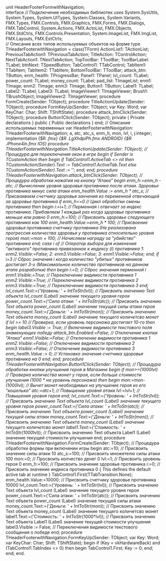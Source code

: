 unit HeaderFooterFormwithNavigation;  
interface
// Подключение необходимых библиотек
uses
  System.SysUtils, System.Types, System.UITypes, System.Classes, System.Variants,
  FMX.Types, FMX.Controls, FMX.Graphics, FMX.Forms, FMX.Dialogs, FMX.TabControl, System.Actions, FMX.ActnList,
  FMX.Objects, FMX.StdCtrls, FMX.Controls.Presentation, System.ImageList,
  FMX.ImgList, FMX.Layouts, FMX.ExtCtrls;     
// Описание всех типов используемых объектов на форме
type
  THeaderFooterwithNavigation = class(TForm)
    ActionList1: TActionList;
    PreviousTabAction1: TPreviousTabAction;
    TitleAction: TControlAction;
    NextTabAction1: TNextTabAction;
    TopToolBar: TToolBar;
    ToolBarLabel: TLabel;
    btnNext: TSpeedButton;
    TabControl1: TTabControl;
    TabItem1: TTabItem;
    TabItem2: TTabItem;
    BottomToolBar: TToolBar;
    attack_btn: TButton;
    enm_health: TProgressBar;
    Panel1: TPanel;
    lvl_count: TLabel;
    power_count: TLabel;
    money_count: TLabel;
    pad_list: TImageList;
    enm1: TImage;
    enm2: TImage;
    enm3: TImage;
    Button1: TButton;
    Label1: TLabel;
    Label2: TLabel;
    Label3: TLabel;
    ImageViewer1: TImageViewer;
    Brush1: TBrushObject;
    ImageViewer2: TImageViewer;
    procedure FormCreate(Sender: TObject);
    procedure TitleActionUpdate(Sender: TObject);
    procedure FormKeyUp(Sender: TObject; var Key: Word; var KeyChar: Char; Shift: TShiftState);
    procedure attack_btnClick(Sender: TObject);
    procedure Button1Click(Sender: TObject);
  private
    { Private declarations }
  public
    { Public declarations }
  end;
// Описание используемых переменных 
var
  HeaderFooterwithNavigation: THeaderFooterwithNavigation;
  a, atc, atc_s, enm_h, mon, lvl, i, j:integer;
implementation
{$R *.fmx}
{$R *.LgXhdpiPh.fmx ANDROID}
{$R *.iPhone4in.fmx IOS}
procedure THeaderFooterwithNavigation.TitleActionUpdate(Sender: TObject); // Процедура для переключения окон в игре
begin
  if Sender is TCustomAction then
  begin
    if TabControl1.ActiveTab <> nil then
      TCustomAction(Sender).Text := TabControl1.ActiveTab.Text
    else
      TCustomAction(Sender).Text := '';
  end;
end;
procedure THeaderFooterwithNavigation.attack_btnClick(Sender: TObject); // Процедура обработки нажатия на кнопку "Атака"
begin
  enm_h:=enm_h - atc; // Вычисление уровня здоровья противника после атаки. Здоровье противника минус сила атаки
  enm_health.Value := enm_h * atc_s; // Присваиваем счетчику здоровья занчения из переменной отвечающей за здоровье противника
  if enm_h<=0 // Цикл обработки смены противника
    then
      begin
        i:=i+1; // Перменная i отвечает за индекс противника. Прибавляем 1 каждый раз когда здоровье противника меньше или равно 0
        enm_h:=100; // Присвоить здоровье следующего противника как 100
        enm_health.Value:=enm_h * 100; // Присвоение здоровья противника счетчику противника (Не реализована прогрессия количества здоровья у противника относительно уровня героя)
        mon:=mon + 100; // Начисляем награду за "убийство" противника
      end;
  case i of // Оператор выбора для изменения "активного" противника привязанное к индексу (i) противника
   1: enm2.Visible:=False;
   2: enm3.Visible:=False;
   3: enm1.Visible:=False;
  end;
  if i=3 // Сброс значения i когда количество "убитых" противников достигает 3-х (Максимальное количество противников на данном этапе разработки)
    then
      begin
        i:=0; // Сброс значения перменной i
        enm1.Visible:=True; // Переключение видимости противника 1
        enm2.Visible:=True; // Переключение видимости противника 2
        enm3.Visible:=True; // Переключение видимости противника 3
      end;
  lvl_count.Text:=('Уровень: ' + IntToStr(lvl)); // Присвоить значению Text объекта lvl_count (Label) значение текущего уровня героя
  power_count.Text:=('Сила атаки: ' + IntToStr(atc)); // Присвоить значению Text объекта power_count (Label) значение текущей силы атаки героя
  money_count.Text:=('Деньги: ' + IntToStr(mon)); // Присвоить значению Text объекта money_count (Label) значение текущего количетсво монет
  if lvl >= 10 // Проверка, если уровень персонажа достигает 10-го
    then
      begin
        label3.Visible := True; // Включение видимости текстового поля знаменующее победу
        attack_btn.Enabled:=False; // Отключение кнопки "Атака"
        enm1.Visible:=False; // Отключение видимости противника 1
        enm2.Visible:=False; // Отключение видимости противника 2
        enm3.Visible:=False; // Отключение видимости противника 3
        enm_health.Value := 0; // Установка значения счетчика здоровья противника на 0
      end;
end;
procedure THeaderFooterwithNavigation.Button1Click(Sender: TObject); // Процедура обработки кнопки улучшения героя в Магазине
begin
  if mon>=(1000*lvl) // Проверка количества монет у героя, если больше стоимости улучшения (1000 * на уровень персонажа)
    then 
      begin
        mon:=mon-(1000*lvl); // Вычет монет необходимых на улучшение героя из его "кошелька"
        atc:=atc+1; // Повышение уровня атаки
         lvl:=lvl+1; // Повышения уровня героя
      end;
  lvl_count.Text:=('Уровень: ' + IntToStr(lvl)); // Присвоить значению Text объекта lvl_count (Label) значение текущего уровня героя
  power_count.Text:=('Сила атаки: ' + IntToStr(atc)); // Присвоить значению Text объекта power_count (Label) значение текущей силы атаки
  money_count.Text:=('Деньги: ' + IntToStr(mon)); // Присвоить значению Text объекта money_count (Label) значение текущего количетсво монет 
  label1.Text:=('Стоимость: ' + IntToStr(1000*lvl)); // Присвоить значению Text объекта Label1 (Label) значение текущей стоимости улучшения
end;
procedure THeaderFooterwithNavigation.FormCreate(Sender: TObject); // Процедура обработки формы при включении игры
begin
  atc:=10; // Присвоить значение силы атаки 10
  atc_s:=100; // Присвоить множетелю силы атаки 100
  mon:=0; // Просвоить колчество денег 0
  lvl:=1; // Присвоить уровень героя 0
  enm_h:=100; // Присвоить значение здоровья противника
  i:=0; // Присвоить значение индекса противника 0
  { This defines the default active tab at runtime }
  TabControl1.First(TTabTransition.None);
  enm_health.Value:=10000; // Присвоить счетчику здоровье противника 10000
  lvl_count.Text:=('Уровень: ' + IntToStr(lvl)); // Присвоить значению Text объекта lvl_count (Label) значение текущего уровня героя 
  power_count.Text:=('Сила атаки: ' + IntToStr(atc)); // Присвоить значению Text объекта power_count (Label) значение текущей силы атаки
  money_count.Text:=('Деньги: ' + IntToStr(mon)); // Присвоить значению Text объекта money_count (Label) значение текущего количетсво монет
  label1.Text:=('Стоимость: ' + IntToStr(1000*lvl)); // Присвоить значению Text объекта Label1 (Label) значение текущей стоимости улучшения
  label3.Visible := False; // Переключения видимости текстового сообщения о победе
end;
procedure THeaderFooterwithNavigation.FormKeyUp(Sender: TObject; var Key: Word; var KeyChar: Char; Shift: TShiftState);
begin
  if (Key = vkHardwareBack) and (TabControl1.TabIndex <> 0) then
  begin
    TabControl1.First;
    Key := 0;
  end;
end;
end.
